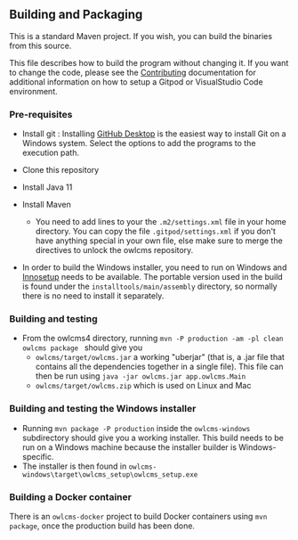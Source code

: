 ## Building and Packaging

This is a standard Maven project.  If you wish, you can build the binaries from this source.  

This file describes how to build the program without changing it.  If you want to change the code, please see the [Contributing](https://owlcms.github.io/owlcms4-prerelease/#/Gitpod) documentation for additional information on how to setup a Gitpod or VisualStudio Code environment.

### Pre-requisites

- Install git : Installing [GitHub Desktop](https://desktop.github.com/) is the easiest way to install Git on a Windows system. Select the options to add the programs to the execution path.
- Clone this repository
- Install Java 11
- Install Maven
  - You need to add lines to your the `.m2/settings.xml` file in your home directory.  You can copy the file `.gitpod/settings.xml` if you don't have anything special in your own file, else make sure to merge the directives to unlock the owlcms repository. 

- In order to build the Windows installer, you need to run on Windows and [Innosetup](http://www.jrsoftware.org/isinfo.php) needs to be available. The portable version used in the build is found under the `installtools/main/assembly` directory, so normally there is no need to install it separately.


### Building and testing

- From the owlcms4 directory, running ``mvn -P production -am -pl clean owlcms package `` should give you 
  - `owlcms/target/owlcms.jar` a working  "uberjar" (that is, a .jar file that contains all the dependencies together in a single file).  This file can then be run using `java -jar owlcms.jar app.owlcms.Main` 
  - `owlcms/target/owlcms.zip` which is used on Linux and Mac


### Building and testing the Windows installer

- Running ``mvn package -P production`` inside the `owlcms-windows` subdirectory should give you a working installer.  This build needs to be run on a Windows machine because the installer builder is Windows-specific.
- The installer is then found in `owlcms-windows\target\owlcms_setup\owlcms_setup.exe`

### Building a Docker container

There is an `owlcms-docker` project to build Docker containers using `mvn package`, once the production build has been done.





